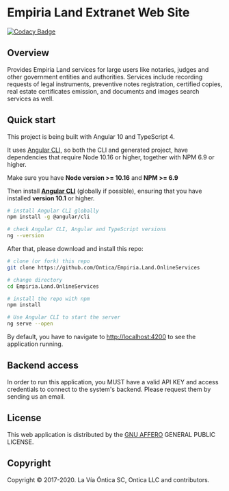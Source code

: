 # Empiria Land Extranet Web Site

[![Codacy Badge](https://app.codacy.com/project/badge/Grade/7d5459e6c4cb4e0fb91d1e9f23191930)](https://www.codacy.com/gh/Ontica/Empiria.Land.Extranet/dashboard?utm_source=github.com&amp;utm_medium=referral&amp;utm_content=Ontica/Empiria.Land.Extranet&amp;utm_campaign=Badge_Grade)

## Overview

Provides Empiria Land services for large users like notaries, judges and other government entities and authorities. Services include recording requests of legal instruments, preventive notes registration, certified copies, real estate certificates emission, and documents and images search services as well.

## Quick start

This project is being built with Angular 10 and TypeScript 4.

It uses [Angular CLI](https://github.com/angular/angular-cli), so both the CLI and generated project, have dependencies that require Node 10.16 or higher, together with NPM 6.9 or higher.

Make sure you have **Node version >= 10.16** and **NPM >= 6.9**

Then install **[Angular CLI](https://github.com/angular/angular-cli)** (globally if possible), ensuring that you have installed **version 10.1** or higher.

```bash
# install Angular CLI globally
npm install -g @angular/cli

# check Angular CLI, Angular and TypeScript versions
ng --version
```

After that, please download and install this repo:

```bash
# clone (or fork) this repo
git clone https://github.com/Ontica/Empiria.Land.OnlineServices

# change directory
cd Empiria.Land.OnlineServices

# install the repo with npm
npm install

# Use Angular CLI to start the server
ng serve --open

```

By default, you have to navigate to [http://localhost:4200](http://localhost:4200) to see the application running.

## Backend access

In order to run this application, you MUST have a valid API KEY and access credentials to connect to the system's backend. Please request them by sending us an email.

## License

This web application is distributed by the [GNU AFFERO](https://github.com/Ontica/Empiria.Land.Extanet/blob/master/LICENSE.txt) GENERAL PUBLIC LICENSE.

## Copyright

Copyright © 2017-2020. La Vía Óntica SC, Ontica LLC and contributors.
